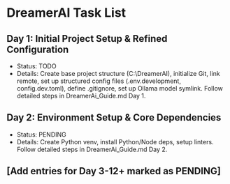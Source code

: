 # DreamerAI Task List

## Day 1: Initial Project Setup & Refined Configuration
* Status: TODO
* Details: Create base project structure (C:\DreamerAI\), initialize Git, link remote, set up structured config files (.env.development, config.dev.toml), define .gitignore, set up Ollama model symlink. Follow detailed steps in DreamerAi_Guide.md Day 1.

## Day 2: Environment Setup & Core Dependencies
* Status: PENDING
* Details: Create Python venv, install Python/Node deps, setup linters. Follow detailed steps in DreamerAi_Guide.md Day 2.

## [Add entries for Day 3-12+ marked as PENDING]